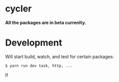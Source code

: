 # cycler

**All the packages are in beta currenlty.**


# Development

Will start build, watch, and test for certain packages:

`$ yarn run dev task, http, ... ` 

If
